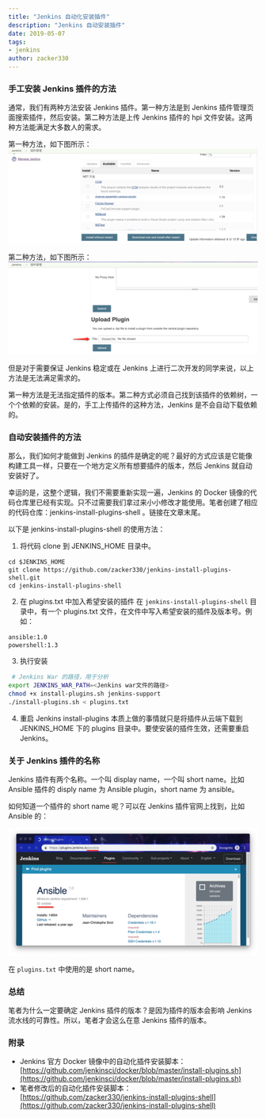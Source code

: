 ```yaml
---
title: "Jenkins 自动化安装插件"
description: "Jenkins 自动安装插件"
date: 2019-05-07
tags:
- jenkins
author: zacker330
---
```


### 手工安装 Jenkins 插件的方法
通常，我们有两种方法安装 Jenkins 插件。第一种方法是到 Jenkins 插件管理页面搜索插件，然后安装。第二种方法是上传 Jenkins 插件的 hpi 文件安装。这两种方法能满足大多数人的需求。

第一种方法，如下图所示：
![搜索安装](../../../images/articles/2019/04/2019-05-07-jenkins-install-plugins-shell/pc1.png)

第二种方法，如下图所示：
![上传插件](../../../images/articles/2019/04/2019-05-07-jenkins-install-plugins-shell/pc2.png)

但是对于需要保证 Jenkins 稳定或在 Jenkins 上进行二次开发的同学来说，以上方法是无法满足需求的。

第一种方法是无法指定插件的版本。第二种方式必须自己找到该插件的依赖树，一个个依赖的安装。是的，手工上传插件的这种方法，Jenkins 是不会自动下载依赖的。

### 自动安装插件的方法

那么，我们如何才能做到 Jenkins 的插件是确定的呢？最好的方式应该是它能像构建工具一样，只要在一个地方定义所有想要插件的版本，然后 Jenkins 就自动安装好了。

幸运的是，这整个逻辑，我们不需要重新实现一遍，Jenkins 的 Docker 镜像的代码仓库里已经有实现。只不过需要我们拿过来小小修改才能使用。笔者创建了相应的代码仓库：jenkins-install-plugins-shell 。链接在文章末尾。

以下是 jenkins-install-plugins-shell 的使用方法：
1. 将代码 clone 到 JENKINS_HOME 目录中。
```
cd $JENKINS_HOME
git clone https://github.com/zacker330/jenkins-install-plugins-shell.git
cd jenkins-install-plugins-shell
```

2. 在 plugins.txt 中加入希望安装的插件
在 `jenkins-install-plugins-shell` 目录中，有一个 plugins.txt 文件，在文件中写入希望安装的插件及版本号。例如：
```
ansible:1.0
powershell:1.3
```
3. 执行安装
```bash
 # Jenkins War 的路径，用于分析
export JENKINS_WAR_PATH=<Jenkins war文件的路径>
chmod +x install-plugins.sh jenkins-support
./install-plugins.sh < plugins.txt
```
4. 重启 Jenkins 
install-plugins 本质上做的事情就只是将插件从云端下载到 JENKINS_HOME 下的 plugins 目录中。要使安装的插件生效，还需要重启 Jenkins。

### 关于 Jenkins 插件的名称
Jenkins 插件有两个名称。一个叫 display name，一个叫 short name。比如 Ansible 插件的 disply name 为 Ansible plugin，short  name 为 ansible。

如何知道一个插件的 short name 呢？可以在 Jenkins 插件官网上找到，比如 Ansible 的：

![image.png](../../../images/articles/2019/04/2019-05-07-jenkins-install-plugins-shell/pc3.png)

在 `plugins.txt` 中使用的是 short name。

### 总结
笔者为什么一定要确定 Jenkins 插件的版本？是因为插件的版本会影响 Jenkins 流水线的可靠性。所以，笔者才会这么在意 Jenkins 插件的版本。

### 附录
* Jenkins 官方 Docker 镜像中的自动化插件安装脚本：[https://github.com/jenkinsci/docker/blob/master/install-plugins.sh](https://github.com/jenkinsci/docker/blob/master/install-plugins.sh)
* 笔者修改后的自动化插件安装脚本：
[https://github.com/zacker330/jenkins-install-plugins-shell](https://github.com/zacker330/jenkins-install-plugins-shell)
